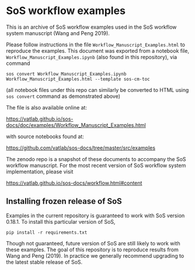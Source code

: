 # SoS workflow examples

This is an archive of SoS workflow examples used in the SoS workflow system manuscript (Wang and Peng 2019).

Please follow instructions in the file
`Workflow_Manuscript_Examples.html` to reproduce the examples.
This document was exported from a notebook file, `Workflow_Manuscript_Examples.ipynb` 
(also found in this repository), via command 

```
sos convert Workflow_Manuscript_Examples.ipynb Workflow_Manuscript_Examples.html --template sos-cm-toc
```

(all notebook files under this repo can similarly be converted to HTML using `sos convert` command as demonstrated above)


The file is also available online at:

https://vatlab.github.io/sos-docs/doc/examples/Workflow_Manuscript_Examples.html

with source notebooks found at:

https://github.com/vatlab/sos-docs/tree/master/src/examples

The zenodo repo is a snapshot of these documents to accompany the SoS workflow manuscript.
For the most recent version of SoS workflow system implementation, please visit 

https://vatlab.github.io/sos-docs/workflow.html#content

## Installing frozen release of SoS

Examples in the current repository is guaranteed to work with SoS version 0.18.1.
To install this particular version of SoS,

```
pip install -r requirements.txt
```

Though not guaranteed, future version of SoS are still likely to work with these examples. 
The goal of this repository is to reproduce results from Wang and Peng (2019). In practice
we generally recommend upgrading to the latest stable release of SoS.

